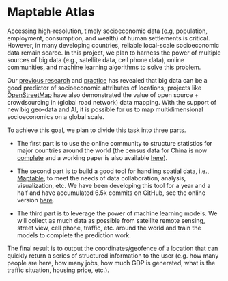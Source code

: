 # Maptable Atlas

Accessing high-resolution, timely socioeconomic data (e.g, population, employment, consumption, and wealth) of human settlements is critical. However, in many developing countries, reliable local-scale socioeconomic data remain scarce. In this project, we plan to harness the power of multiple sources of big data (e.g., satellite data, cell phone data), online communities, and machine learning algorithms to solve this problem. 

Our [previous research](https://www.pnas.org/doi/10.1073/pnas.1903064116) and [practice](https://github.com/leiii/restaurant) has revealed that big data can be a good predictor of socioeconomic attributes of locations; projects like [OpenStreetMap](https://www.openstreetmap.org/) have also demonstrated the value of open source + crowdsourcing in (global road network) data mapping. With the support of new big geo-data and AI, it is possible for us to map multidimensional socioeconomics on a global scale.


To achieve this goal, we plan to divide this task into three parts. 

- The first part is to use the online community to structure statistics for major countries around the world (the census data for China is now [complete](https://github.com/leiii/census) and a working paper is also available [here](https://papers.ssrn.com/sol3/papers.cfm?abstract_id=4049338)). 

- The second part is to build a good tool for handling spatial data, i.e., [Maptable](https://www.maptable.com), to meet the needs of data collaboration, analysis, visualization, etc. We have been developing this tool for a year and a half and have accumulated 6.5k commits on GitHub, see the online version [here](https://www.maptable.com). 

- The third part is to leverage the power of machine learning models. We will collect as much data as possible from satellite remote sensing, street view, cell phone, traffic, etc. around the world and train the models to complete the prediction work. 

The final result is to output the coordinates/geofence of a location that can quickly return a series of structured information to the user (e.g. how many people are here, how many jobs, how much GDP is generated, what is the traffic situation, housing price, etc.).

